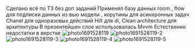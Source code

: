 Сделано всё по ТЗ без доп заданий
Применял базу данных room , flow для подписки данных из вью модели , корутины для асинхронных задач
Chanel для одноразовых действий
Hilt для di, Clean architecture для архитектуры 
В презентейшен слое использовалась Mvvm
Естественно недостатки в верстке
![photo1691528119](https://github.com/foohokik/tz/assets/107697919/2d176981-afdb-4ca1-a730-a7524abdb392)
![photo1691528119-2](https://github.com/foohokik/tz/assets/107697919/6846141f-4803-4c9d-ba60-0c9d68875c42)
![photo1691528119-3](https://github.com/foohokik/tz/assets/107697919/8821eedd-4746-4708-8c06-92880b6d930d)
![photo1691528119-4](https://github.com/foohokik/tz/assets/107697919/2f5f6c23-2489-4a42-af9a-9771a04e9745)
![photo1691528119-5](https://github.com/foohokik/tz/assets/107697919/a5706e39-7b43-42f3-8498-30583a74ad8b)
